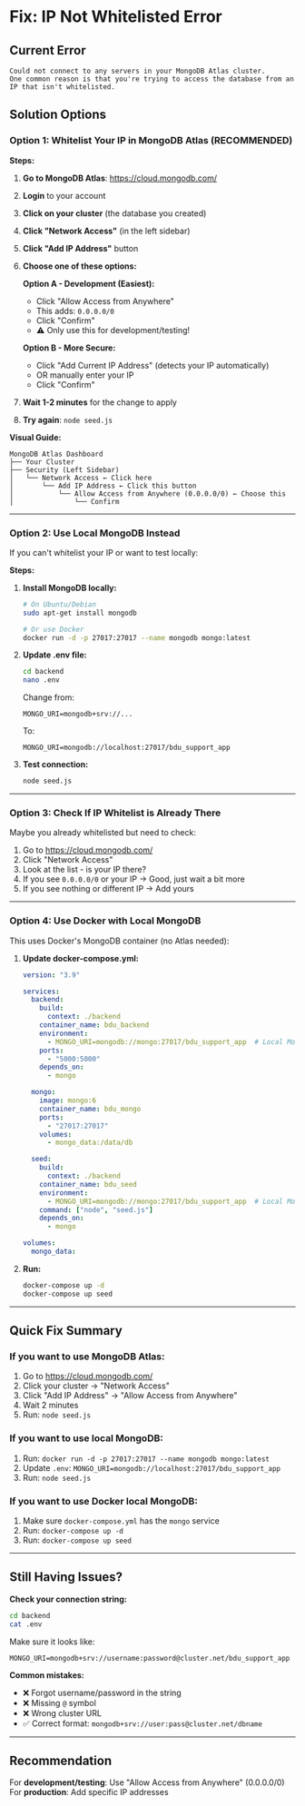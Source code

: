 # Fix: IP Not Whitelisted Error

## Current Error
```
Could not connect to any servers in your MongoDB Atlas cluster. 
One common reason is that you're trying to access the database from an IP that isn't whitelisted.
```

## Solution Options

### Option 1: Whitelist Your IP in MongoDB Atlas (RECOMMENDED)

**Steps:**

1. **Go to MongoDB Atlas**: https://cloud.mongodb.com/
2. **Login** to your account
3. **Click on your cluster** (the database you created)
4. **Click "Network Access"** (in the left sidebar)
5. **Click "Add IP Address"** button
6. **Choose one of these options:**

   **Option A - Development (Easiest):**
   - Click "Allow Access from Anywhere"
   - This adds: `0.0.0.0/0`
   - Click "Confirm"
   - ⚠️ Only use this for development/testing!

   **Option B - More Secure:**
   - Click "Add Current IP Address" (detects your IP automatically)
   - OR manually enter your IP
   - Click "Confirm"

7. **Wait 1-2 minutes** for the change to apply
8. **Try again**: `node seed.js`

**Visual Guide:**
```
MongoDB Atlas Dashboard
├── Your Cluster
├── Security (Left Sidebar)
│   └── Network Access ← Click here
│       └── Add IP Address ← Click this button
│           └── Allow Access from Anywhere (0.0.0.0/0) ← Choose this
│               └── Confirm
```

---

### Option 2: Use Local MongoDB Instead

If you can't whitelist your IP or want to test locally:

**Steps:**

1. **Install MongoDB locally:**
   ```bash
   # On Ubuntu/Debian
   sudo apt-get install mongodb

   # Or use Docker
   docker run -d -p 27017:27017 --name mongodb mongo:latest
   ```

2. **Update .env file:**
   ```bash
   cd backend
   nano .env
   ```
   
   Change from:
   ```env
   MONGO_URI=mongodb+srv://...
   ```
   
   To:
   ```env
   MONGO_URI=mongodb://localhost:27017/bdu_support_app
   ```

3. **Test connection:**
   ```bash
   node seed.js
   ```

---

### Option 3: Check If IP Whitelist is Already There

Maybe you already whitelisted but need to check:

1. Go to https://cloud.mongodb.com/
2. Click "Network Access"
3. Look at the list - is your IP there?
4. If you see `0.0.0.0/0` or your IP → Good, just wait a bit more
5. If you see nothing or different IP → Add yours

---

### Option 4: Use Docker with Local MongoDB

This uses Docker's MongoDB container (no Atlas needed):

1. **Update docker-compose.yml:**
   ```yaml
   version: "3.9"
   
   services:
     backend:
       build:
         context: ./backend
       container_name: bdu_backend
       environment:
         - MONGO_URI=mongodb://mongo:27017/bdu_support_app  # Local MongoDB
       ports:
         - "5000:5000"
       depends_on:
         - mongo
   
     mongo:
       image: mongo:6
       container_name: bdu_mongo
       ports:
         - "27017:27017"
       volumes:
         - mongo_data:/data/db
   
     seed:
       build:
         context: ./backend
       container_name: bdu_seed
       environment:
         - MONGO_URI=mongodb://mongo:27017/bdu_support_app  # Local MongoDB
       command: ["node", "seed.js"]
       depends_on:
         - mongo
   
   volumes:
     mongo_data:
   ```

2. **Run:**
   ```bash
   docker-compose up -d
   docker-compose up seed
   ```

---

## Quick Fix Summary

### If you want to use MongoDB Atlas:
1. Go to https://cloud.mongodb.com/
2. Click your cluster → "Network Access"
3. Click "Add IP Address" → "Allow Access from Anywhere"
4. Wait 2 minutes
5. Run: `node seed.js`

### If you want to use local MongoDB:
1. Run: `docker run -d -p 27017:27017 --name mongodb mongo:latest`
2. Update `.env`: `MONGO_URI=mongodb://localhost:27017/bdu_support_app`
3. Run: `node seed.js`

### If you want to use Docker local MongoDB:
1. Make sure `docker-compose.yml` has the `mongo` service
2. Run: `docker-compose up -d`
3. Run: `docker-compose up seed`

---

## Still Having Issues?

**Check your connection string:**
```bash
cd backend
cat .env
```

Make sure it looks like:
```
MONGO_URI=mongodb+srv://username:password@cluster.net/bdu_support_app
```

**Common mistakes:**
- ❌ Forgot username/password in the string
- ❌ Missing `@` symbol
- ❌ Wrong cluster URL
- ✅ Correct format: `mongodb+srv://user:pass@cluster.net/dbname`

---

## Recommendation

For **development/testing**: Use "Allow Access from Anywhere" (0.0.0.0/0)  
For **production**: Add specific IP addresses







